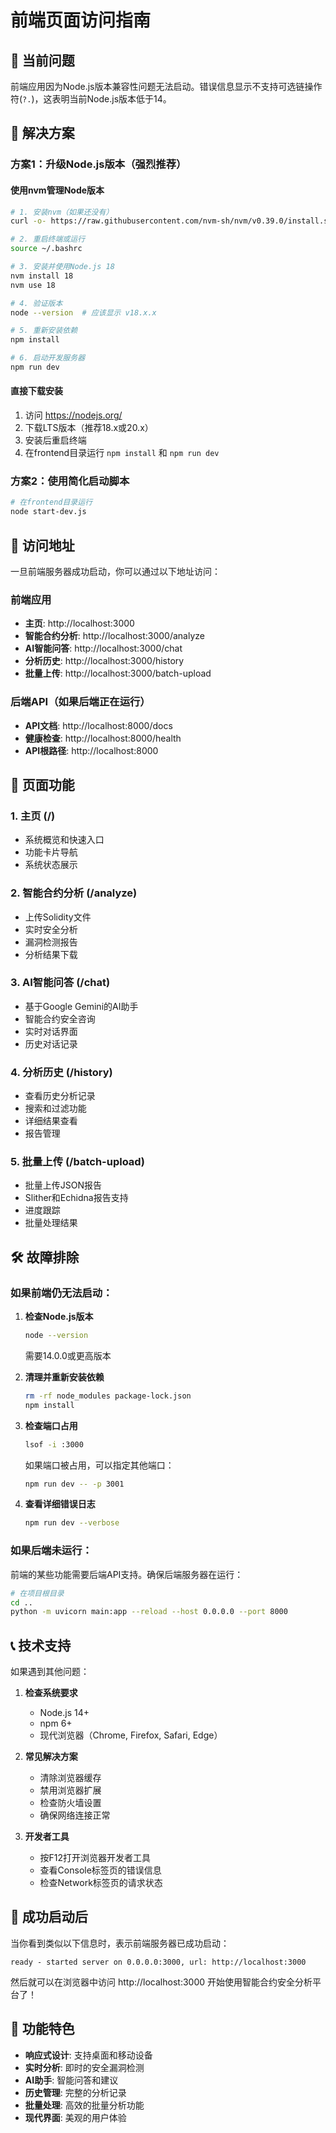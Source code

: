 # 前端页面访问指南

## 🚨 当前问题

前端应用因为Node.js版本兼容性问题无法启动。错误信息显示不支持可选链操作符(`?.`)，这表明当前Node.js版本低于14。

## 🔧 解决方案

### 方案1：升级Node.js版本（强烈推荐）

#### 使用nvm管理Node版本
```bash
# 1. 安装nvm（如果还没有）
curl -o- https://raw.githubusercontent.com/nvm-sh/nvm/v0.39.0/install.sh | bash

# 2. 重启终端或运行
source ~/.bashrc

# 3. 安装并使用Node.js 18
nvm install 18
nvm use 18

# 4. 验证版本
node --version  # 应该显示 v18.x.x

# 5. 重新安装依赖
npm install

# 6. 启动开发服务器
npm run dev
```

#### 直接下载安装
1. 访问 https://nodejs.org/
2. 下载LTS版本（推荐18.x或20.x）
3. 安装后重启终端
4. 在frontend目录运行 `npm install` 和 `npm run dev`

### 方案2：使用简化启动脚本
```bash
# 在frontend目录运行
node start-dev.js
```

## 📱 访问地址

一旦前端服务器成功启动，你可以通过以下地址访问：

### 前端应用
- **主页**: http://localhost:3000
- **智能合约分析**: http://localhost:3000/analyze
- **AI智能问答**: http://localhost:3000/chat
- **分析历史**: http://localhost:3000/history
- **批量上传**: http://localhost:3000/batch-upload

### 后端API（如果后端正在运行）
- **API文档**: http://localhost:8000/docs
- **健康检查**: http://localhost:8000/health
- **API根路径**: http://localhost:8000

## 🎯 页面功能

### 1. 主页 (/)
- 系统概览和快速入口
- 功能卡片导航
- 系统状态展示

### 2. 智能合约分析 (/analyze)
- 上传Solidity文件
- 实时安全分析
- 漏洞检测报告
- 分析结果下载

### 3. AI智能问答 (/chat)
- 基于Google Gemini的AI助手
- 智能合约安全咨询
- 实时对话界面
- 历史对话记录

### 4. 分析历史 (/history)
- 查看历史分析记录
- 搜索和过滤功能
- 详细结果查看
- 报告管理

### 5. 批量上传 (/batch-upload)
- 批量上传JSON报告
- Slither和Echidna报告支持
- 进度跟踪
- 批量处理结果

## 🛠️ 故障排除

### 如果前端仍无法启动：

1. **检查Node.js版本**
   ```bash
   node --version
   ```
   需要14.0.0或更高版本

2. **清理并重新安装依赖**
   ```bash
   rm -rf node_modules package-lock.json
   npm install
   ```

3. **检查端口占用**
   ```bash
   lsof -i :3000
   ```
   如果端口被占用，可以指定其他端口：
   ```bash
   npm run dev -- -p 3001
   ```

4. **查看详细错误日志**
   ```bash
   npm run dev --verbose
   ```

### 如果后端未运行：

前端的某些功能需要后端API支持。确保后端服务器在运行：

```bash
# 在项目根目录
cd ..
python -m uvicorn main:app --reload --host 0.0.0.0 --port 8000
```

## 📞 技术支持

如果遇到其他问题：

1. **检查系统要求**
   - Node.js 14+ 
   - npm 6+
   - 现代浏览器（Chrome, Firefox, Safari, Edge）

2. **常见解决方案**
   - 清除浏览器缓存
   - 禁用浏览器扩展
   - 检查防火墙设置
   - 确保网络连接正常

3. **开发者工具**
   - 按F12打开浏览器开发者工具
   - 查看Console标签页的错误信息
   - 检查Network标签页的请求状态

## 🎉 成功启动后

当你看到类似以下信息时，表示前端服务器已成功启动：

```
ready - started server on 0.0.0.0:3000, url: http://localhost:3000
```

然后就可以在浏览器中访问 http://localhost:3000 开始使用智能合约安全分析平台了！

## 🌟 功能特色

- **响应式设计**: 支持桌面和移动设备
- **实时分析**: 即时的安全漏洞检测
- **AI助手**: 智能问答和建议
- **历史管理**: 完整的分析记录
- **批量处理**: 高效的批量分析功能
- **现代界面**: 美观的用户体验
